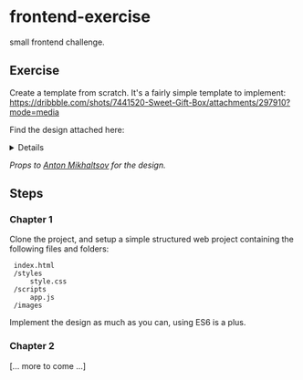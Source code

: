 # frontend-exercise
small frontend challenge.

## Exercise 
Create a template from scratch. 
It's a fairly simple template to implement: https://dribbble.com/shots/7441520-Sweet-Gift-Box/attachments/297910?mode=media

Find the design attached here:
<details>
  
![](https://cdn.dribbble.com/users/953678/screenshots/7441520/media/a7d7c983f58b3a95dcc6c5f3509722d6.png) 

</details>

_Props to [Anton Mikhaltsov](https://dribbble.com/mikhaltsov23) for the design._

## Steps

### Chapter 1
Clone the project, and setup a simple structured web project containing the following files and folders: 
```
 index.html
 /styles
     style.css
 /scripts
     app.js
 /images
```

Implement the design as much as you can, using ES6 is a plus.

### Chapter 2
[... more to come ...]
